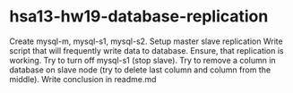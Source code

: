 # hsa13-hw19-database-replication
Create mysql-m, mysql-s1, mysql-s2.  Setup master slave replication Write script that will frequently write data to database.  Ensure, that replication is working.  Try to turn off mysql-s1 (stop slave).  Try to remove a column in  database on slave node (try to delete last column and column from the middle).  Write conclusion in readme.md
